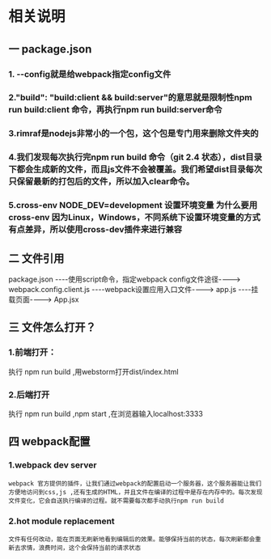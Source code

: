 # 相关说明

## 一 package.json
### 1. --config就是给webpack指定config文件
### 2."build": "build:client && build:server"的意思就是限制性npm run build:client 命令，再执行npm run build:server命令
### 3.rimraf是nodejs非常小的一个包，这个包是专门用来删除文件夹的
### 4.我们发现每次执行完npm run build 命令（git 2.4 状态），dist目录下都会生成新的文件，而且js文件不会被覆盖。我们希望dist目录每次只保留最新的打包后的文件，所以加入clear命令。
### 5.cross-env NODE_DEV=development 设置环境变量 为什么要用cross-env 因为Linux，Windows，不同系统下设置环境变量的方式有点差异，所以使用cross-dev插件来进行兼容

## 二 文件引用
package.json ----使用script命令，指定webpack config文件途径----> webpack.config.client.js ----webpack设置应用入口文件----> app.js ----挂载页面----> App.jsx

## 三 文件怎么打开？
### 1.前端打开：
执行 npm run build ,用webstorm打开dist/index.html
### 2.后端打开
执行 npm run build ,npm start ,在浏览器输入localhost:3333

## 四 webpack配置
### 1.webpack dev server
    webpack 官方提供的插件，让我们通过webpack的配置启动一个服务器，这个服务器能让我们方便地访问到css,js ,还有生成的HTML，并且文件在编译的过程中是存在内存中的。每次发现文件变化，它会自送执行编译的过程。就不需要每次都手动执行npm run build 

 ### 2.hot module replacement
    文件有任何改动，能在页面无刷新地看到编辑后的效果。能够保持当前的状态，每次刷新都会重新去求情，浪费时间，这个会保持当前的请求状态

